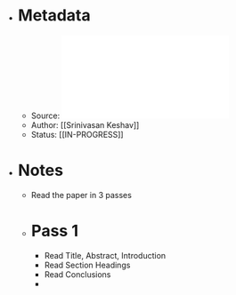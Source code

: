 - # Metadata
	- Source: ![How to Read a Paper.pdf](../assets/How_to_Read_a_Paper_1683815418635_0.pdf)
	- Author: [[Srinivasan Keshav]]
	- Status: [[IN-PROGRESS]]
- # Notes
	- Read the paper in 3 passes
	- # Pass 1
		- Read Title, Abstract, Introduction
		- Read Section Headings
		- Read Conclusions
		-